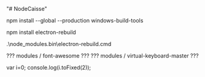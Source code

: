 "# NodeCaisse" 



npm install --global --production windows-build-tools

npm install electron-rebuild

.\node_modules\.bin\electron-rebuild.cmd



??? modules / font-awesome ???
??? modules / virtual-keyboard-master ???



var i=0;
console.log(i.toFixed(2));

